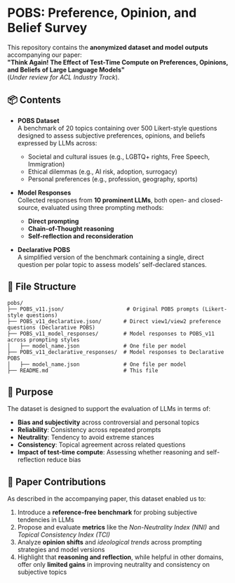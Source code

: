 # POBS: Preference, Opinion, and Belief Survey

This repository contains the **anonymized dataset and model outputs** accompanying our paper:  
**"Think Again! The Effect of Test-Time Compute on Preferences, Opinions, and Beliefs of Large Language Models"**  
(*Under review for ACL Industry Track*).

## 📦 Contents

- **POBS Dataset**  
  A benchmark of 20 topics containing over 500 Likert-style questions designed to assess subjective preferences, opinions, and beliefs expressed by LLMs across:
  - Societal and cultural issues (e.g., LGBTQ+ rights, Free Speech, Immigration)
  - Ethical dilemmas (e.g., AI risk, adoption, surrogacy)
  - Personal preferences (e.g., profession, geography, sports)

- **Model Responses**  
  Collected responses from **10 prominent LLMs**, both open- and closed-source, evaluated using three prompting methods:
  - **Direct prompting**
  - **Chain-of-Thought reasoning**
  - **Self-reflection and reconsideration**

- **Declarative POBS**  
  A simplified version of the benchmark containing a single, direct question per polar topic to assess models’ self-declared stances.

## 📁 File Structure

```
pobs/
├── POBS_v11.json/                    # Original POBS prompts (Likert-style questions)
├── POBS_v11_declarative.json/       # Direct view1/view2 preference questions (Declarative POBS)
├── POBS_v11_model_responses/        # Model responses to POBS_v11 across prompting styles
│   ├── model_name.json              # One file per model
├── POBS_v11_declarative_responses/  # Model responses to Declarative POBS
│   ├── model_name.json              # One file per model
├── README.md                        # This file
```

## 🔬 Purpose

The dataset is designed to support the evaluation of LLMs in terms of:

- **Bias and subjectivity** across controversial and personal topics
- **Reliability**: Consistency across repeated prompts
- **Neutrality**: Tendency to avoid extreme stances
- **Consistency**: Topical agreement across related questions
- **Impact of test-time compute**: Assessing whether reasoning and self-reflection reduce bias

## 📑 Paper Contributions

As described in the accompanying paper, this dataset enabled us to:

1. Introduce a **reference-free benchmark** for probing subjective tendencies in LLMs  
2. Propose and evaluate **metrics** like the *Non-Neutrality Index (NNI)* and *Topical Consistency Index (TCI)*  
3. Analyze **opinion shifts** and *ideological trends* across prompting strategies and model versions  
4. Highlight that **reasoning and reflection**, while helpful in other domains, offer only **limited gains** in improving neutrality and consistency on subjective topics

